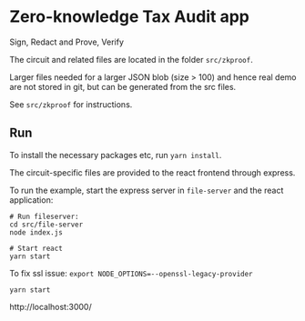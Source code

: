 # Zero-knowledge Tax Audit app

Sign, Redact and Prove, Verify

The circuit and related files are located in the folder `src/zkproof`. 

Larger files needed for a larger JSON blob (size > 100) and hence real demo are not stored in git, but can be generated from the src files.

See `src/zkproof` for instructions.

## Run

To install the necessary packages etc, run `yarn install`. 

The circuit-specific files are provided to the react frontend through express. 

To run the example, start the express server in `file-server` and the react application:
```
# Run fileserver:
cd src/file-server
node index.js

# Start react
yarn start
```

To fix ssl issue:
`export NODE_OPTIONS=--openssl-legacy-provider`

`yarn start`

http://localhost:3000/

